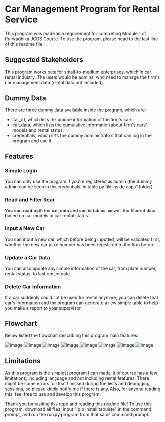 # Car Management Program for Rental Service
This program was made as a requirement for completing Module 1 of Purwadhika JCDS Course. To use the program, please head to the last line of this readme file.

## Suggested Stakeholders
This program works best for small-to-medium enterprises, which in car rental industry. The users would be admins, who need to manage the firm's car management data (rental data not included).

## Dummy Data
There are three dummy data available inside the program, which are:
- car_id, which lists the unique information of the firm's cars;
- car_data, which lists the cumulative information about firm's cars' models and rental status;
- credentials, which lists the dummy administrators that can log in the program and use it.

## Features
### Simple Login
You can only use the program if you're registered as admin (the dummy admin can be seen in the credentials, in table.py file inside caps1 folder).
### Read and Filter Read
You can read both the car_data and car_id tables, as well the filtered data based on car models or car rental status.
### Input a New Car
You can input a new car, which before being inputted, will be validated first, whether the new car plate number has been registered to the firm before.
### Update a Car Data
You can also update any simple information of the car, from plate number, rental status, to last rented date.
### Delete Car Information
If a car suddenly could not be used for rental anymore, you can delete that car's information and the program can generate a new simple table to help you make a report to your supervisor.

## Flowchart
Below listed the flowchart describing this program main features:

![image](https://github.com/yus47/Car-Management-Program-for-Rental-Service/assets/167540667/c1e7873e-dc98-432f-b2b7-f090fa201b7d)
![image](https://github.com/yus47/Car-Management-Program-for-Rental-Service/assets/167540667/e38cea45-b081-422f-be02-fc62eada7f72)
![image](https://github.com/yus47/Car-Management-Program-for-Rental-Service/assets/167540667/e241247c-3412-44f6-a201-8cd54f273eee)
![image](https://github.com/yus47/Car-Management-Program-for-Rental-Service/assets/167540667/574ca626-14a1-45e1-9da0-f03484e6e74c)
![image](https://github.com/yus47/Car-Management-Program-for-Rental-Service/assets/167540667/a7d7debf-2642-44bc-a192-5989085b31dc)
![image](https://github.com/yus47/Car-Management-Program-for-Rental-Service/assets/167540667/c45305ba-ebba-4b77-9715-1f744ab0123a)
![image](https://github.com/yus47/Car-Management-Program-for-Rental-Service/assets/167540667/0d516520-098b-4ec3-a40f-93bef3645898)
![image](https://github.com/yus47/Car-Management-Program-for-Rental-Service/assets/167540667/ac857f46-64ae-43fb-9144-d4d15949b929)

## Limitations
As this program is the simplest program I can made, it of course has a few limitations, including language and not including rental features. There might be some errors too that I missed during the tests and debugging sessions, so please kindly notify me if there is any. Also, for anyone reading this, feel free to use and develop this program.

Thank you for visiting this repo and reading this readme file! To use this program, download all files, input "!pip install tabulate" in the command prompt, and run the run.py program from that same command prompt.
